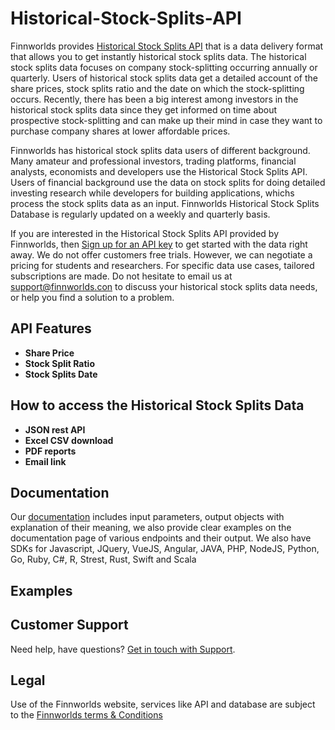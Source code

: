 # Historical-Stock-Splits-API
Finnworlds provides <a href="https://finnworlds.com/historical-stock-splits-api/"> Historical Stock Splits API</a> that is a data delivery format that allows you to get instantly historical stock splits data. The historical stock splits data focuses on company stock-splitting occurring annually or quarterly. Users of historical stock splits data get a detailed account of the share prices, stock splits ratio and the date on which the stock-splitting occurs. Recently, there has been a big interest among investors in the historical stock splits data since they get informed on time about prospective stock-splitting and can make up their mind in case they want to purchase company shares at lower affordable prices.

Finnworlds has historical stock splits data users of different background. Many amateur and professional investors, trading platforms, financial analysts, economists and developers use the Historical Stock Splits API. Users of financial background use the data on stock splits for doing detailed investing research while developers for building applications, whichs process the stock splits data as an input. Finnworlds Historical Stock Splits Database is regularly updated on a weekly and quarterly basis. 

If you are interested in the Historical Stock Splits API provided by Finnworlds, then <a href="https://finnworlds.com/pricing">Sign up for an API key</a> to get started with the data right away. We do not offer customers free trials. However, we can negotiate a pricing for students and researchers. For specific data use cases, tailored subscriptions are made. Do not hesitate to email us at support@finnworlds.con to discuss your historical stock splits data needs, or help you find a solution to a problem. 

<h2>API Features</h2>
<ul><li><strong>Share Price</strong></li>
<li><strong>Stock Split Ratio</strong></li>
<li><strong>Stock Splits Date</strong></li></ul>

<h2>How to access the Historical Stock Splits Data</h2>

<ul><li><strong>JSON rest API</strong></li><li><strong>Excel CSV download</strong></li><li><strong>PDF reports</strong></li><li><strong>Email link</strong></li></ul>


<h2>Documentation</h2>


Our <a href="https://finnworlds.com/documentation">documentation</a> includes input parameters, output objects with explanation of their meaning, we also provide clear examples on the documentation page of various endpoints and their output. We also have SDKs for Javascript, JQuery, VueJS, Angular, JAVA, PHP, NodeJS, Python, Go, Ruby, C#, R, Strest, Rust, Swift and Scala</p>

<h2>Examples</h2>

   
<h2>Customer Support</h2>

<p>Need help, have questions? <a href="mailto:support@finnworlds.com">Get in touch with Support</a>.</p>

<h2>Legal</h2>

<p>Use of the Finnworlds website, services like API and database are subject to the&nbsp;<a href="https://finnworlds.com/legal/terms-and-conditions-on-finnworlds-data/">Finnworlds terms &amp; Conditions</a></p>

















